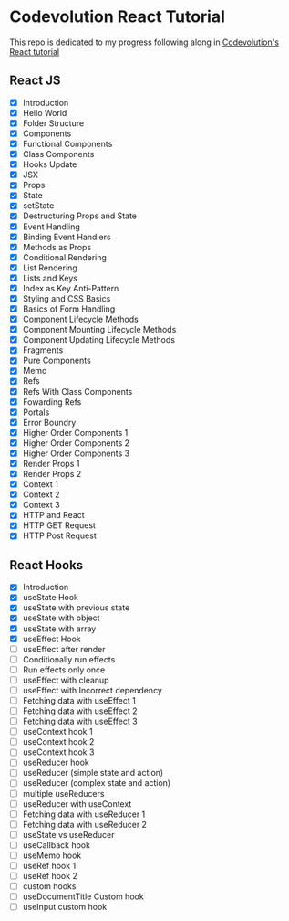 # Codevolution React Tutorial

This repo is dedicated to my progress following along in [Codevolution's React tutorial](https://youtube.com/playlist?list=PLC3y8-rFHvwgg3vaYJgHGnModB54rxOk3)

## React JS

- [x] Introduction
- [x] Hello World
- [x] Folder Structure
- [x] Components
- [x] Functional Components
- [x] Class Components
- [x] Hooks Update
- [x] JSX
- [x] Props
- [x] State
- [x] setState
- [x] Destructuring Props and State
- [x] Event Handling
- [x] Binding Event Handlers
- [x] Methods as Props
- [x] Conditional Rendering
- [x] List Rendering
- [x] Lists and Keys
- [x] Index as Key Anti-Pattern
- [x] Styling and CSS Basics
- [x] Basics of Form Handling
- [x] Component Lifecycle Methods
- [x] Component Mounting Lifecycle Methods
- [x] Component Updating Lifecycle Methods
- [x] Fragments
- [x] Pure Components
- [x] Memo
- [x] Refs
- [x] Refs With Class Components
- [x] Fowarding Refs
- [x] Portals
- [x] Error Boundry
- [x] Higher Order Components 1
- [x] Higher Order Components 2
- [x] Higher Order Components 3
- [x] Render Props 1
- [x] Render Props 2
- [x] Context 1
- [x] Context 2
- [x] Context 3
- [x] HTTP and React
- [x] HTTP GET Request
- [x] HTTP Post Request

## React Hooks

- [x] Introduction
- [x] useState Hook
- [x] useState with previous state
- [x] useState with object
- [x] useState with array
- [x] useEffect Hook
- [ ] useEffect after render
- [ ] Conditionally run effects
- [ ] Run effects only once
- [ ] useEffect with cleanup
- [ ] useEffect with Incorrect dependency
- [ ] Fetching data with useEffect 1
- [ ] Fetching data with useEffect 2
- [ ] Fetching data with useEffect 3
- [ ] useContext hook 1
- [ ] useContext hook 2
- [ ] useContext hook 3
- [ ] useReducer hook
- [ ] useReducer (simple state and action)
- [ ] useReducer (complex state and action)
- [ ] multiple useReducers
- [ ] useReducer with useContext
- [ ] Fetching data with useReducer 1
- [ ] Fetching data with useReducer 2
- [ ] useState vs useReducer
- [ ] useCallback hook
- [ ] useMemo hook
- [ ] useRef hook 1
- [ ] useRef hook 2
- [ ] custom hooks
- [ ] useDocumentTitle Custom hook
- [ ] useInput custom hook
